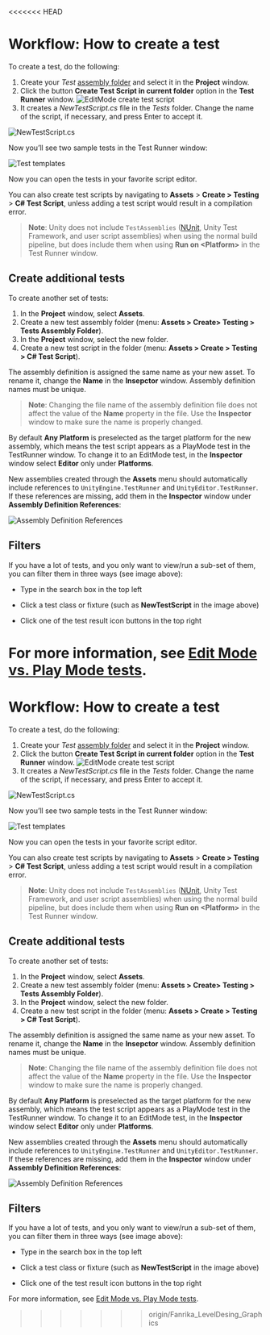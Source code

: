 <<<<<<< HEAD
# Workflow: How to create a test

To create a test, do the following:

1. Create your *Test* [assembly folder](./workflow-create-test-assembly.md) and select it in the **Project** window.
2. Click the button **Create Test Script in current folder** option in the **Test Runner** window.
![EditMode create test script](./images/editmode-create-test-script.png)
3. It creates a *NewTestScript.cs* file in the *Tests* folder. Change the name of the script, if necessary, and press Enter to accept it. 

![NewTestScript.cs](./images/new-test-script.png)

Now you’ll see two sample tests in the Test Runner window:

![Test templates](./images/test-templates.png)

Now you can open the tests in your favorite script editor.

You can also create test scripts by navigating to **Assets** > **Create > Testing** > **C# Test Script**, unless adding a test script would result in a compilation error.

> **Note**: Unity does not include `TestAssemblies` ([NUnit](http://www.nunit.org/), Unity Test Framework, and user script assemblies) when using the normal build pipeline, but does include them when using **Run on &lt;Platform&gt;** in the Test Runner window.

## Create additional tests

To create another set of tests:

1. In the **Project** window, select **Assets**.
2. Create a new test assembly folder (menu: **Assets > Create> Testing > Tests Assembly Folder**).
3. In the **Project** window, select the new folder.
4. Create a new test script in the folder (menu: **Assets > Create > Testing > C# Test Script**).

The assembly definition is assigned the same name as your new asset. To rename it, change the **Name** in the **Insepctor** window. Assembly definition names must be unique.

> **Note**: Changing the file name of the assembly definition file does not affect the value of the **Name** property in the file. Use the **Inspector** window to make sure the name is properly changed.

By default **Any Platform** is preselected as the target platform for the new assembly, which means the test script appears as a PlayMode test in the TestRunner window. To change it to an EditMode test, in the **Inspector** window select **Editor** only under **Platforms**.

New assemblies created through the **Assets** menu should automatically include references to `UnityEngine.TestRunner` and `UnityEditor.TestRunner`. If these references are missing, add them in the **Inspector** window under **Assembly Definition References**:

![Assembly Definition References](./images/assembly-definition-references.png)

## Filters

If you have a lot of tests, and you only want to view/run a sub-set of them, you can filter them in three ways (see image above): 

* Type in the search box in the top left

* Click a test class or fixture (such as **NewTestScript** in the image above)

* Click one of the test result icon buttons in the top right

  

For more information, see [Edit Mode vs. Play Mode tests](./edit-mode-vs-play-mode-tests.md).
=======
# Workflow: How to create a test

To create a test, do the following:

1. Create your *Test* [assembly folder](./workflow-create-test-assembly.md) and select it in the **Project** window.
2. Click the button **Create Test Script in current folder** option in the **Test Runner** window.
![EditMode create test script](./images/editmode-create-test-script.png)
3. It creates a *NewTestScript.cs* file in the *Tests* folder. Change the name of the script, if necessary, and press Enter to accept it. 

![NewTestScript.cs](./images/new-test-script.png)

Now you’ll see two sample tests in the Test Runner window:

![Test templates](./images/test-templates.png)

Now you can open the tests in your favorite script editor.

You can also create test scripts by navigating to **Assets** > **Create > Testing** > **C# Test Script**, unless adding a test script would result in a compilation error.

> **Note**: Unity does not include `TestAssemblies` ([NUnit](http://www.nunit.org/), Unity Test Framework, and user script assemblies) when using the normal build pipeline, but does include them when using **Run on &lt;Platform&gt;** in the Test Runner window.

## Create additional tests

To create another set of tests:

1. In the **Project** window, select **Assets**.
2. Create a new test assembly folder (menu: **Assets > Create> Testing > Tests Assembly Folder**).
3. In the **Project** window, select the new folder.
4. Create a new test script in the folder (menu: **Assets > Create > Testing > C# Test Script**).

The assembly definition is assigned the same name as your new asset. To rename it, change the **Name** in the **Insepctor** window. Assembly definition names must be unique.

> **Note**: Changing the file name of the assembly definition file does not affect the value of the **Name** property in the file. Use the **Inspector** window to make sure the name is properly changed.

By default **Any Platform** is preselected as the target platform for the new assembly, which means the test script appears as a PlayMode test in the TestRunner window. To change it to an EditMode test, in the **Inspector** window select **Editor** only under **Platforms**.

New assemblies created through the **Assets** menu should automatically include references to `UnityEngine.TestRunner` and `UnityEditor.TestRunner`. If these references are missing, add them in the **Inspector** window under **Assembly Definition References**:

![Assembly Definition References](./images/assembly-definition-references.png)

## Filters

If you have a lot of tests, and you only want to view/run a sub-set of them, you can filter them in three ways (see image above): 

* Type in the search box in the top left

* Click a test class or fixture (such as **NewTestScript** in the image above)

* Click one of the test result icon buttons in the top right

  

For more information, see [Edit Mode vs. Play Mode tests](./edit-mode-vs-play-mode-tests.md).
>>>>>>> origin/Fanrika_LevelDesing_Graphics
